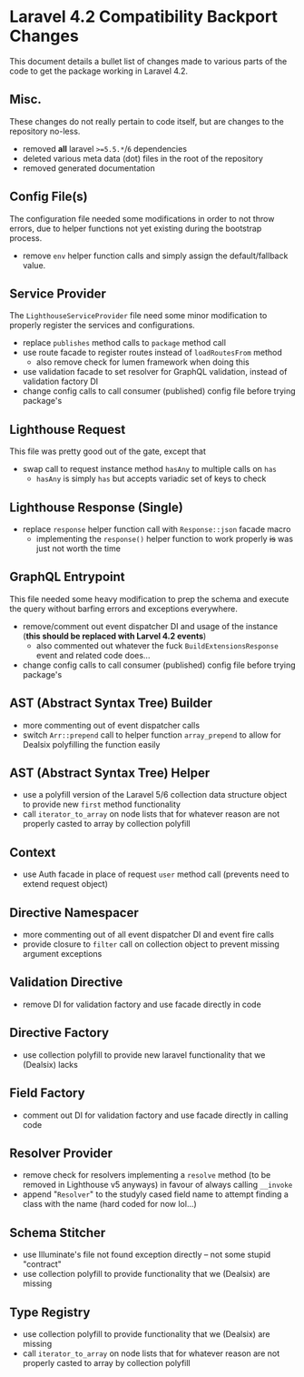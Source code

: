 # Laravel 4.2 Compatibility Backport Changes

This document details a bullet list of changes made to various parts of the code to get the package working in Laravel 4.2.

## Misc.

These changes do not really pertain to code itself, but are changes to the repository no-less.

* removed **all** laravel `>=5.5.*`/`6` dependencies
* deleted various meta data (dot) files in the root of the repository
* removed generated documentation

## Config File(s)

The configuration file needed some modifications in order to not throw errors, due to helper functions not yet existing during the bootstrap process.

* remove `env` helper function calls and simply assign the default/fallback value.

## Service Provider

The `LighthouseServiceProvider` file need some minor modification to properly register the services and configurations.

* replace `publishes` method calls to `package` method call
* use route facade to register routes instead of `loadRoutesFrom` method
    - also remove check for lumen framework when doing this
* use validation facade to set resolver for GraphQL validation, instead of validation factory DI
* change config calls to call consumer (published) config file before trying package's

## Lighthouse Request

This file was pretty good out of the gate, except that 

* swap call to request instance method `hasAny` to multiple calls on `has`
    - `hasAny` is simply `has` but accepts variadic set of keys to check

## Lighthouse Response (Single)

* replace `response` helper function call with `Response::json` facade macro
    - implementing the `response()` helper function to work properly ~~is~~ was just not worth the time

## GraphQL Entrypoint

This file needed some heavy modification to prep the schema and execute the query without barfing errors and exceptions everywhere.

* remove/comment out event dispatcher DI and usage of the instance (**this should be replaced with Larvel 4.2 events**)
    - also commented out whatever the fuck `BuildExtensionsResponse` event and related code does...
* change config calls to call consumer (published) config file before trying package's

## AST (Abstract Syntax Tree) Builder

* more commenting out of event dispatcher calls
* switch `Arr::prepend` call to helper function `array_prepend` to allow for Dealsix polyfilling the function easily


## AST (Abstract Syntax Tree) Helper

* use a polyfill version of the Laravel 5/6 collection data structure object to provide new `first` method functionality
* call `iterator_to_array` on node lists that for whatever reason are not properly casted to array by collection polyfill

## Context

* use Auth facade in place of request `user` method call (prevents need to extend request object)

## Directive Namespacer

* more commenting out of all event dispatcher DI and event fire calls
* provide closure to `filter` call on collection object to prevent missing argument exceptions

## Validation Directive

* remove DI for validation factory and use facade directly in code

## Directive Factory

* use collection polyfill to provide new laravel functionality that we (Dealsix) lacks

## Field Factory

* comment out DI for validation factory and use facade directly in calling code

## Resolver Provider

* remove check for resolvers implementing a `resolve` method (to be removed in Lighthouse v5 anyways) in favour of always calling `__invoke`
* append "`Resolver`" to the studyly cased field name to attempt finding a class with the name (hard coded for now lol...)

## Schema Stitcher

* use Illuminate's file not found exception directly – not some stupid "contract"
* use collection polyfill to provide functionality that we (Dealsix) are missing

## Type Registry

* use collection polyfill to provide functionality that we (Dealsix) are missing
* call `iterator_to_array` on node lists that for whatever reason are not properly casted to array by collection polyfill
